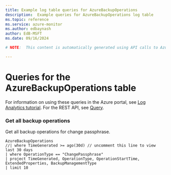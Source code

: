 ```yaml
---
title: Example log table queries for AzureBackupOperations
description:  Example queries for AzureBackupOperations log table
ms.topic: reference
ms.service: azure-monitor
ms.author: edbaynash
author: EdB-MSFT
ms.date: 09/16/2024

# NOTE:  This content is automatically generated using API calls to Azure. Any edits made on these files will be overwritten in the next run of the script. 

---
```


# Queries for the AzureBackupOperations table

For information on using these queries in the Azure portal, see [Log Analytics tutorial](/azure/azure-monitor/logs/log-analytics-tutorial). For the REST API, see [Query](/rest/api/loganalytics/query).


### Get all backup operations  


Get all backup operations for change passphrase.  

```query
AzureBackupOperations
//| where TimeGenerated >= ago(30d) // uncomment this line to view last 30 days
| where OperationType == "ChangePassphrase"
| project TimeGenerated, OperationType, OperationStartTime, ExtendedProperties, BackupManagementType
| limit 10
```

